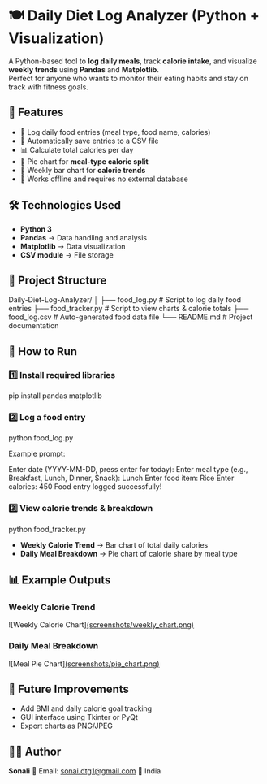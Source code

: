 
# 🍽️ Daily Diet Log Analyzer (Python + Visualization)

A Python-based tool to **log daily meals**, track **calorie intake**, and visualize **weekly trends** using **Pandas** and **Matplotlib**.  
Perfect for anyone who wants to monitor their eating habits and stay on track with fitness goals.



## 📌 Features

- 📝 Log daily food entries (meal type, food name, calories)
- 💾 Automatically save entries to a CSV file
- 📊 Calculate total calories per day
- 🥗 Pie chart for **meal-type calorie split**
- 📅 Weekly bar chart for **calorie trends**
- 🚀 Works offline and requires no external database



## 🛠️ Technologies Used

- **Python 3**
- **Pandas** → Data handling and analysis
- **Matplotlib** → Data visualization
- **CSV module** → File storage



## 📂 Project Structure

Daily-Diet-Log-Analyzer/
│
├── food\_log.py        # Script to log daily food entries
├── food\_tracker.py    # Script to view charts & calorie totals
├── food\_log.csv       # Auto-generated food data file
└── README.md          # Project documentation





## 🚀 How to Run

### 1️⃣ Install required libraries

pip install pandas matplotlib


### 2️⃣ Log a food entry
python food_log.py

Example prompt:

Enter date (YYYY-MM-DD, press enter for today): 
Enter meal type (e.g., Breakfast, Lunch, Dinner, Snack): Lunch
Enter food item: Rice
Enter calories: 450
Food entry logged successfully!


### 3️⃣ View calorie trends & breakdown

python food_tracker.py

* **Weekly Calorie Trend** → Bar chart of total daily calories
* **Daily Meal Breakdown** → Pie chart of calorie share by meal type


## 📊 Example Outputs

### **Weekly Calorie Trend**

![Weekly Calorie Chart][(screenshots/weekly_chart.png)](https://github.com/SonaliTiwary06/PrOjEcT_02/blob/main/Bar-chart%202025-08-13%20103009.png)

### **Daily Meal Breakdown**

![Meal Pie Chart][(screenshots/pie_chart.png)](https://github.com/SonaliTiwary06/PrOjEcT_02/blob/main/Pie-chart%202025-08-13%20103100.png)



## 📌 Future Improvements

* Add BMI and daily calorie goal tracking
* GUI interface using Tkinter or PyQt
* Export charts as PNG/JPEG



## 👩‍💻 Author

**Sonali**
📧 Email: [sonai.dtg1@gmail.com](mailto:sonai.dtg1@gmail.com)
📍 India







